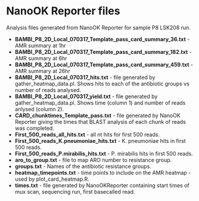NanoOK Reporter files
=====================

Analysis files generated from NanoOK Reporter for sample P8 LSK208 run.

* **BAMBI_P8_2D_Local_070317_Template_pass_card_summary_36.txt** - AMR summary at 1hr
* **BAMBI_P8_2D_Local_070317_Template_pass_card_summary_182.txt** - AMR summary at 6hr
* **BAMBI_P8_2D_Local_070317_Template_pass_card_summary_459.txt** - AMR summary at 26hr
* **BAMBI_P8_2D_Local_070317_hits.txt** - file generated by gather_heatmap_data.pl. Shows hits to each of the antibiotic groups vs number of reads analysed.
* **BAMBI_P8_2D_Local_070317_yield.txt** - file generated by gather_heatmap_data.pl. Shows time (column 1) and number of reads anlysed (column 2).
* **CARD_chunktimes_Template_pass.txt** - file generated by NanoOK Reporter giving the times that BLAST analysis of each chunk of reads was completed.
* **First_500_reads_all_hits.txt** - all nt hits for first 500 reads.
* **First_500_reads_K.pneumoniae_hits.txt** - K. pneumoniae hits in first 500 reads.
* **First_500_reads_P.mirabilis_hits.txt** - P. mirabilis hits in first 500 reads.
* **aro_to_group.txt** - file to map ARO number to resistance group.
* **groups.txt** - Names of the antibiotic resistance groups.
* **heatmap_timepoints.txt** - time points to include on the AMR heatmap - used by plot_card_heatmap.R.
* **times.txt** - file generated by NanoOKReporter containing start times of mux scan, sequencing run, first basecalled read.
